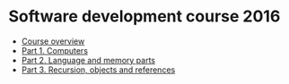 # Software development course 2016

* [Course overview](https://github.com/pccourse/software-development/blob/master/course_overview.md)
* [Part 1. Computers](https://github.com/pccourse/software-development/tree/master/part_1)
* [Part 2. Language and memory parts](https://github.com/pccourse/software-development/tree/master/part_2)
* [Part 3. Recursion, objects and references](https://github.com/pccourse/software-development/tree/master/part_3)